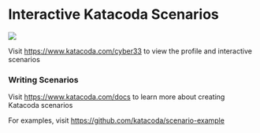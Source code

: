 # Interactive Katacoda Scenarios

[![](http://shields.katacoda.com/katacoda/cyber33/count.svg)](https://www.katacoda.com/cyber33 "Get your profile on Katacoda.com")

Visit https://www.katacoda.com/cyber33 to view the profile and interactive scenarios

### Writing Scenarios
Visit https://www.katacoda.com/docs to learn more about creating Katacoda scenarios

For examples, visit https://github.com/katacoda/scenario-example
